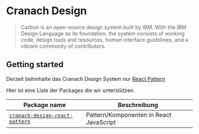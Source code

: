 # Cranach Design

> Carbon is an open-source design system built by IBM. With the IBM Design
> Language as its foundation, the system consists of working code, design tools
> and resources, human interface guidelines, and a vibrant community of
> contributors.

## Getting started

Derzeit behinhalte das Cranach Design System nur [React Pattern](./packages/react-pattern)

Hier ist eine Liste der Packages die wir unterstützen.


| Package name                                  | Beschreibung                                                                                                                                                                                                                                   |
| --------------------------------------------- | --------------------------------------------------------------------------------------------------------------------------------------------------------------------------------------------------------------------------------------------- |
| [`cranach-design-react-pattern`](./packages/react-pattern)  | Pattern/Komponenten in React  JavaScript                                                                                                                                                     |
